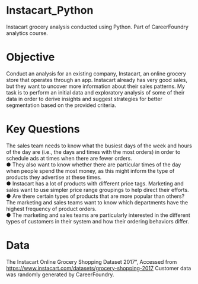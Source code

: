 # Instacart_Python
Instacart grocery analysis conducted using Python. Part of CareerFoundry analytics course. 

# Objective
Conduct an analysis for an existing company, Instacart, an online grocery store that operates
through an app. Instacart already has very good sales, but they want to uncover more
information about their sales patterns. My task is to perform an initial data and exploratory
analysis of some of their data in order to derive insights and suggest strategies for better
segmentation based on the provided criteria.

# Key Questions
The sales team needs to know what the busiest days of the week and hours of the day
are (i.e., the days and times with the most orders) in order to schedule ads at times
when there are fewer orders.  
● They also want to know whether there are particular times of the day when people spend
the most money, as this might inform the type of products they advertise at these times.  
● Instacart has a lot of products with different price tags. Marketing and sales want to use
simpler price range groupings to help direct their efforts.  
● Are there certain types of products that are more popular than others? The marketing
and sales teams want to know which departments have the highest frequency of product
orders.  
● The marketing and sales teams are particularly interested in the different types of
customers in their system and how their ordering behaviors differ.  

# Data
The Instacart Online Grocery Shopping Dataset
2017”, Accessed from https://www.instacart.com/datasets/grocery-shopping-2017 
Customer data was randomly generated by CareerFoundry. 
